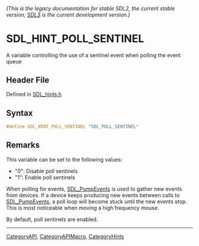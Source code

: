 ###### (This is the legacy documentation for stable SDL2, the current stable version; [SDL3](https://wiki.libsdl.org/SDL3/) is the current development version.)
# SDL_HINT_POLL_SENTINEL

A variable controlling the use of a sentinel event when polling the event queue

## Header File

Defined in [SDL_hints.h](https://github.com/libsdl-org/SDL/blob/SDL2/include/SDL_hints.h)

## Syntax

```c
#define SDL_HINT_POLL_SENTINEL "SDL_POLL_SENTINEL"
```

## Remarks

This variable can be set to the following values:

- "0": Disable poll sentinels
- "1": Enable poll sentinels

When polling for events, [SDL_PumpEvents](SDL_PumpEvents) is used to gather
new events from devices. If a device keeps producing new events between
calls to [SDL_PumpEvents](SDL_PumpEvents), a poll loop will become stuck
until the new events stop. This is most noticeable when moving a high
frequency mouse.

By default, poll sentinels are enabled.

----
[CategoryAPI](CategoryAPI), [CategoryAPIMacro](CategoryAPIMacro), [CategoryHints](CategoryHints)

